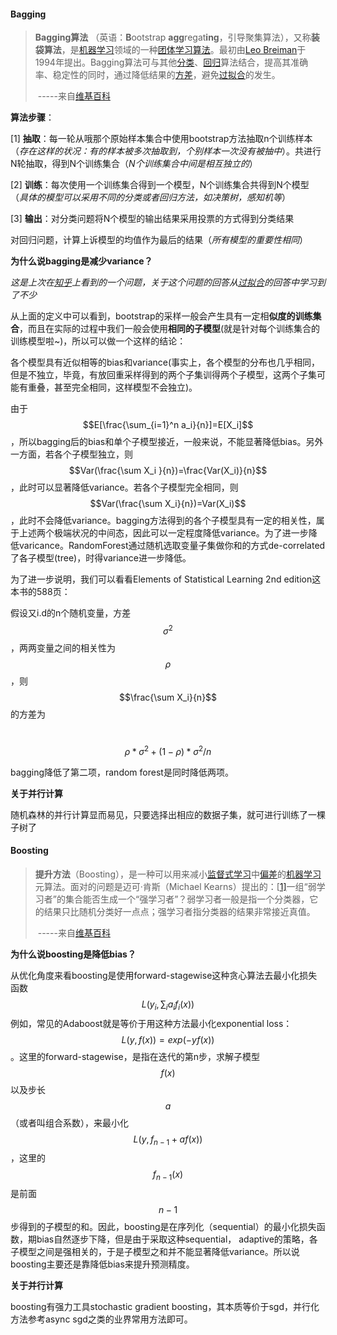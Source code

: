 #### Bagging

> **Bagging算法** （英语：**B**ootstrap **agg**regat**ing**，引导聚集算法），又称**装袋算法**，是[机器学习](https://zh.wikipedia.org/wiki/%E6%9C%BA%E5%99%A8%E5%AD%A6%E4%B9%A0)领域的一种[团体学习](https://zh.wikipedia.org/w/index.php?title=%E5%9B%A2%E4%BD%93%E5%AD%A6%E4%B9%A0&action=edit&redlink=1)[算法](https://zh.wikipedia.org/wiki/%E7%AE%97%E6%B3%95)。最初由[Leo Breiman](https://zh.wikipedia.org/w/index.php?title=Leo_Breiman&action=edit&redlink=1)于1994年提出。Bagging算法可与其他[分类](https://zh.wikipedia.org/wiki/%E7%BB%9F%E8%AE%A1%E5%88%86%E7%B1%BB)、[回归](https://zh.wikipedia.org/wiki/%E5%9B%9E%E5%BD%92%E5%88%86%E6%9E%90)算法结合，提高其准确率、稳定性的同时，通过降低结果的[方差](https://zh.wikipedia.org/wiki/%E6%96%B9%E5%B7%AE)，避免[过拟合](https://zh.wikipedia.org/wiki/%E8%BF%87%E6%8B%9F%E5%90%88)的发生。
>
> ​															-----来自[维基百科](https://zh.wikipedia.org/wiki/Bagging%E7%AE%97%E6%B3%95)

**算法步骤**：

[1] **抽取**：每一轮从哦那个原始样本集合中使用bootstrap方法抽取n个训练样本（*存在这样的状况：有的样本被多次抽取到，个别样本一次没有被抽中*）。共进行N轮抽取，得到N个训练集合（*N个训练集合中间是相互独立的*）

[2] **训练**：每次使用一个训练集合得到一个模型，N个训练集合共得到N个模型（*具体的模型可以采用不同的分类或者回归方法，如决策树，感知机等*）

[3] **输出**：对分类问题将N个模型的输出结果采用投票的方式得到分类结果

​		  对回归问题，计算上诉模型的均值作为最后的结果（*所有模型的重要性相同*）

**为什么说bagging是减少variance？**

*这是上次在[知乎](https://www.zhihu.com/question/26760839)上看到的一个问题，关于这个问题的回答从[过拟合](https://www.zhihu.com/people/guo-ni-he/answers)的回答中学习到了不少*

从上面的定义中可以看到，bootstrap的采样一般会产生具有一定相**似度的训练集合**，而且在实际的过程中我们一般会使用**相同的子模型**(就是针对每个训练集合的训练模型啦~)，所以可以做一个这样的结论：

各个模型具有近似相等的bias和variance(事实上，各个模型的分布也几乎相同，但是不独立，毕竟，有放回重采样得到的两个子集训得两个子模型，这两个子集可能有重叠，甚至完全相同，这样模型不会独立)。

由于$$E[\frac{\sum_{i=1}^n a_i}{n}]=E[X_i]$$，所以bagging后的bias和单个子模型接近，一般来说，不能显著降低bias。另外一方面，若各个子模型独立，则$$Var(\frac{\sum X_i }{n})=\frac{Var(X_i)}{n}$$，此时可以显著降低variance。若各个子模型完全相同，则$$Var(\frac{\sum X_i}{n})=Var(X_i)$$，此时不会降低variance。bagging方法得到的各个子模型具有一定的相关性，属于上述两个极端状况的中间态，因此可以一定程度降低variance。为了进一步降低varicance。RandomForest通过随机选取变量子集做你和的方式de-correlated了各子模型(tree)，时得variance进一步降低。

为了进一步说明，我们可以看看Elements of Statistical Learning 2nd edition这本书的588页：

假设又i.d的n个随机变量，方差$$\sigma^2$$，两两变量之间的相关性为$$\rho$$，则$$\frac{\sum X_i}{n}$$的方差为

​					$$\rho*\sigma^2+(1-\rho)*\sigma^2/n$$

bagging降低了第二项，random forest是同时降低两项。



**关于并行计算**

随机森林的并行计算显而易见，只要选择出相应的数据子集，就可进行训练了一棵子树了







#### Boosting

> **提升方法**（Boosting），是一种可以用来减小[监督式学习](https://zh.wikipedia.org/wiki/%E7%9B%A3%E7%9D%A3%E5%BC%8F%E5%AD%B8%E7%BF%92)中[偏差](https://zh.wikipedia.org/wiki/%E5%81%8F%E5%B7%AE)的[机器学习](https://zh.wikipedia.org/wiki/%E6%9C%BA%E5%99%A8%E5%AD%A6%E4%B9%A0)元算法。面对的问题是迈可·肯斯（Michael Kearns）提出的：[[1\]](https://zh.wikipedia.org/wiki/%E6%8F%90%E5%8D%87%E6%96%B9%E6%B3%95#cite_note-Kearns88-1)一组“弱学习者”的集合能否生成一个“强学习者”？弱学习者一般是指一个分类器，它的结果只比随机分类好一点点；强学习者指分类器的结果非常接近真值。
>
> ​															-----来自[维基百科](https://zh.wikipedia.org/wiki/%E6%8F%90%E5%8D%87%E6%96%B9%E6%B3%95)



**为什么说boosting是降低bias？**

从优化角度来看boosting是使用forward-stagewise这种贪心算法去最小化损失函数$$L(y_i, \sum_i a_if_i(x))$$例如，常见的Adaboost就是等价于用这种方法最小化exponential loss：$$L(y, f(x))=exp(-yf(x))$$。这里的forward-stagewise，是指在迭代的第n步，求解子模型$$f(x)$$以及步长$$a$$（或者叫组合系数），来最小化$$L(y, f_{n-1}+af(x))$$，这里的$$f_{n-1}(x)$$是前面$$n-1$$步得到的子模型的和。因此，boosting是在序列化（sequential）的最小化损失函数，期bias自然逐步下降，但是由于采取这种sequential， adaptive的策略，各子模型之间是强相关的，于是子模型之和并不能显著降低variance。所以说boosting主要还是靠降低bias来提升预测精度。

**关于并行计算**

boosting有强力工具stochastic gradient boosting，其本质等价于sgd，并行化方法参考async sgd之类的业界常用方法即可。







